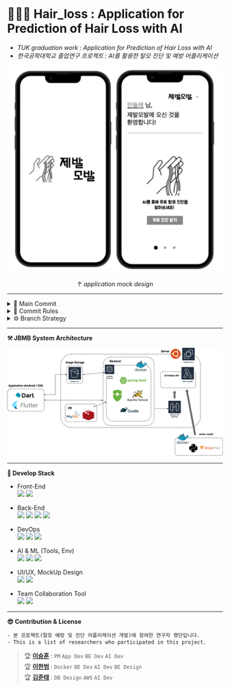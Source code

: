 # 👨🏻‍🦲 Hair_loss : Application for Prediction of Hair Loss with AI

- _TUK graduation work : Application for Prediction of Hair Loss with AI_
- _한국공학대학교 졸업연구 프로젝트 : AI를 활용한 탈모 진단 및 예방 어플리케이션_

<p align="center">
  <img src="https://github.com/CodingLeeSeungHoon/HairLossDetection/blob/deploy/design/mockup/mock_sample.png" />

</p>
<p align="center">
  <i>↑ application mock design </i>

</p>

---

<details>
    <summary>🔎 Main Commit</summary>

 ```
 주요 Commit과 작성자를 같이 표기
 ```

No major commits yet..

</details>

<details>
    <summary>📑 Commit Rules</summary>

 ```
 Commit Rule
 [JBMB-Jira_Ticket_Num] Commit contents (contributor)
 ex) [JBMB-0001] BE Dto, Dao, Controller 구성 (이승훈)
 ```

</details>


<details>
    <summary>⚙ Branch Strategy</summary>

No major branch strategy yet..

</details>

  
--- 
**⚒ JBMB System Architecture**
 <p align="center">

  <img src="https://github.com/CodingLeeSeungHoon/HairLossDetection/blob/deploy/jbmb_document/JBMB_system_architecture.drawio.png" />
  
</p>
 
---    
**💎 Develop Stack**

- Front-End    
  <img src="https://img.shields.io/badge/flutter-02569B?style=for-the-badge&logo=flutter&logoColor=white">  <img src="https://img.shields.io/badge/intellij-000000?style=for-the-badge&logo=intellijidea&logoColor=white">
- Back-End  
  <img src="https://img.shields.io/badge/JAVA-007396?style=for-the-badge&logo=java&logoColor=white"> <img src="https://img.shields.io/badge/Spring-6DB33F?style=for-the-badge&logo=Spring&logoColor=white"> <img src="https://img.shields.io/badge/mysql-4479A1?style=for-the-badge&logo=mysql&logoColor=white"> <img src="https://img.shields.io/badge/intellij-000000?style=for-the-badge&logo=intellijidea&logoColor=white">

- DevOps    
  <img src="https://img.shields.io/badge/aws-232F3E?style=for-the-badge&logo=amazonaws&logoColor=white"> <img src="https://img.shields.io/badge/docker-2496ED?style=for-the-badge&logo=docker&logoColor=white"> <img src="https://img.shields.io/badge/jenkins-D24939?style=for-the-badge&logo=jenkins&logoColor=white">


- AI & ML (Tools, Env)    
  <img src="https://img.shields.io/badge/colab-F9AB00?style=for-the-badge&logo=googlecolab&logoColor=white"> <img src="https://img.shields.io/badge/scikit_learn-F7931E?style=for-the-badge&logo=scikit-learn&logoColor=white"> <img src="https://img.shields.io/badge/tensorflow-FF6F00?style=for-the-badge&logo=tensorflow&logoColor=white">

- UI/UX, MockUp Design    
  <img src="https://img.shields.io/badge/proto.io-34A7C1?style=for-the-badge&logo=proto.io&logoColor=white"> <img src="https://img.shields.io/badge/adobe_photoshop-31A8FF?style=for-the-badge&logo=adobephotoshop&logoColor=white">

- Team Collaboration Tool    
  <img src="https://img.shields.io/badge/github-181717?style=for-the-badge&logo=github&logoColor=white"> <img src="https://img.shields.io/badge/jira-0052CC?style=for-the-badge&logo=jira&logoColor=white">

---    
**😎 Contribution & License**

```
- 본 프로젝트(탈모 예방 및 진단 어플리케이션 개발)에 참여한 연구자 명단입니다.
- This is a list of researchers who participated in this project.
```  

> 🏆 **[이승훈](https://github.com/CodingLeeSeungHoon)** : ```PM``` ```App Dev``` ```BE Dev``` ```AI Dev```    
> 🏆 **[이한범](https://github.com/Y-greatigr)** : ```Docker``` ```BE Dev``` ```AI Dev``` ```BE Design```      
> 🏆 **[김준태](https://github.com/KZunT)** : ```DB Design``` ```AWS``` ```AI Dev```


